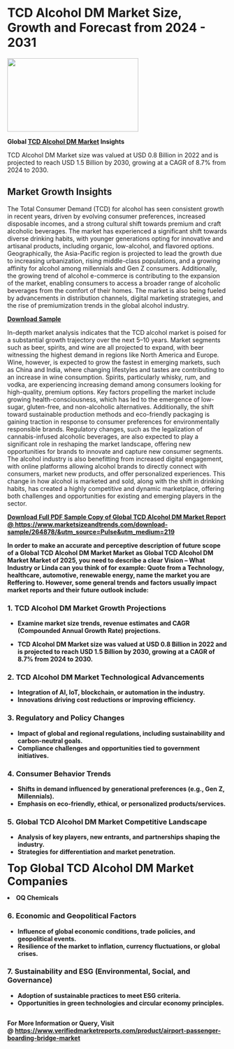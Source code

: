 <H1>TCD Alcohol DM Market Size, Growth and Forecast from 2024 - 2031</H1><img class="aligncenter size-medium wp-image-584254" src="https://thirdeyenews.in/wp-content/uploads/2024/09/Global-Market-Research-300x168.jpeg" alt="" width="300" height="168" /><p><strong>Global&nbsp;<a href="https://www.marketsizeandtrends.com/download-sample/264878/&amp;utm_source=Pulse&amp;utm_medium=219">TCD Alcohol DM Market</a> Insights</strong></p><p>TCD Alcohol DM Market size was valued at USD 0.8 Billion in 2022 and is projected to reach USD 1.5 Billion by 2030, growing at a CAGR of 8.7% from 2024 to 2030.</p><p><h2>Market Growth Insights</h2> <p>The Total Consumer Demand (TCD) for alcohol has seen consistent growth in recent years, driven by evolving consumer preferences, increased disposable incomes, and a strong cultural shift towards premium and craft alcoholic beverages. The market has experienced a significant shift towards diverse drinking habits, with younger generations opting for innovative and artisanal products, including organic, low-alcohol, and flavored options. Geographically, the Asia-Pacific region is projected to lead the growth due to increasing urbanization, rising middle-class populations, and a growing affinity for alcohol among millennials and Gen Z consumers. Additionally, the growing trend of alcohol e-commerce is contributing to the expansion of the market, enabling consumers to access a broader range of alcoholic beverages from the comfort of their homes. The market is also being fueled by advancements in distribution channels, digital marketing strategies, and the rise of premiumization trends in the global alcohol industry.</p> <p><strong><a href="#">Download Sample</a></strong></p> <p>In-depth market analysis indicates that the TCD alcohol market is poised for a substantial growth trajectory over the next 5–10 years. Market segments such as beer, spirits, and wine are all projected to expand, with beer witnessing the highest demand in regions like North America and Europe. Wine, however, is expected to grow the fastest in emerging markets, such as China and India, where changing lifestyles and tastes are contributing to an increase in wine consumption. Spirits, particularly whisky, rum, and vodka, are experiencing increasing demand among consumers looking for high-quality, premium options. Key factors propelling the market include growing health-consciousness, which has led to the emergence of low-sugar, gluten-free, and non-alcoholic alternatives. Additionally, the shift toward sustainable production methods and eco-friendly packaging is gaining traction in response to consumer preferences for environmentally responsible brands. Regulatory changes, such as the legalization of cannabis-infused alcoholic beverages, are also expected to play a significant role in reshaping the market landscape, offering new opportunities for brands to innovate and capture new consumer segments. The alcohol industry is also benefitting from increased digital engagement, with online platforms allowing alcohol brands to directly connect with consumers, market new products, and offer personalized experiences. This change in how alcohol is marketed and sold, along with the shift in drinking habits, has created a highly competitive and dynamic marketplace, offering both challenges and opportunities for existing and emerging players in the sector.</p> <p><strong><a href="#"></p><p><span class=""><strong>Download Full PDF Sample Copy of Global TCD Alcohol DM Market Report</strong> @ <a href="https://www.marketsizeandtrends.com/download-sample/264878/&amp;utm_source=Pulse&amp;utm_medium=219" target="_blank">https://www.marketsizeandtrends.com/download-sample/264878/&amp;utm_source=Pulse&amp;utm_medium=219</a></span></p><p>In order to make an accurate and perceptive description of future scope of a Global&nbsp;TCD Alcohol DM Market Market as Global&nbsp;TCD Alcohol DM Market Market of 2025, you need to describe a clear Vision &ndash; What Industry or Linda can you think of for example: Quote from a Technology, healthcare, automotive, renewable energy, name the market you are Reffering to. However, some general trends and factors usually impact market reports and their future outlook include:</p><h3>1.&nbsp;<strong>TCD Alcohol DM Market Growth Projections</strong></h3><ul><li>Examine market size trends, revenue estimates and CAGR (Compounded Annual Growth Rate) projections.</li><li><p>TCD Alcohol DM Market size was valued at USD 0.8 Billion in 2022 and is projected to reach USD 1.5 Billion by 2030, growing at a CAGR of 8.7% from 2024 to 2030.</p></li></ul><h3>2.&nbsp;<strong>TCD Alcohol DM Market Technological Advancements</strong></h3><ul><li>Integration of AI, IoT, blockchain, or automation in the industry.</li><li>Innovations driving cost reductions or improving efficiency.</li></ul><h3>3.&nbsp;<strong>Regulatory and Policy Changes</strong></h3><ul><li>Impact of global and regional regulations, including sustainability and carbon-neutral goals.</li><li>Compliance challenges and opportunities tied to government initiatives.</li></ul><h3>4.&nbsp;<strong>Consumer Behavior Trends</strong></h3><ul><li>Shifts in demand influenced by generational preferences (e.g., Gen Z, Millennials).</li><li>Emphasis on eco-friendly, ethical, or personalized products/services.</li></ul><h3>5.&nbsp;<strong>Global TCD Alcohol DM Market Competitive Landscape</strong></h3><ul><li>Analysis of key players, new entrants, and partnerships shaping the industry.</li><li>Strategies for differentiation and market penetration.</li></ul><p data-pm-slice="1 1 []"><span style="color: inherit; font-family: inherit; font-size: 25px;">Top Global TCD Alcohol DM Market Companies</span></p><div class="" data-test-id=""><p><li>OQ Chemicals</li></p></div><h3>6.&nbsp;<strong>Economic and Geopolitical Factors</strong></h3><ul><li>Influence of global economic conditions, trade policies, and geopolitical events.</li><li>Resilience of the market to inflation, currency fluctuations, or global crises.</li></ul><h3>7.&nbsp;<strong>Sustainability and ESG (Environmental, Social, and Governance)</strong></h3><ul><li>Adoption of sustainable practices to meet ESG criteria.</li><li>Opportunities in green technologies and circular economy principles.</li></ul><h2><strong style="font-size: 14px;">For More Information or Query, Visit @&nbsp;</strong><a style="background-color: #ffffff; font-size: 14px;" href="https://www.marketsizeandtrends.com/report/tcd-alcohol-dm-market/" target="_blank">https://www.verifiedmarketreports.com/product/airport-passenger-boarding-bridge-market</a></h2>
